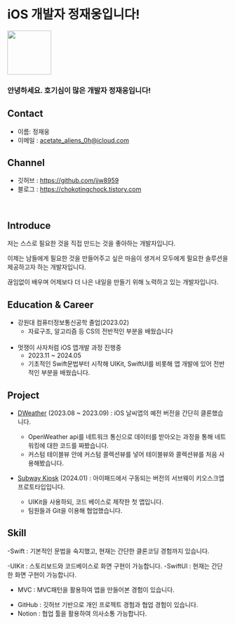 # iOS 개발자 정재웅입니다!

<img src="https://avatars.githubusercontent.com/u/76551806?s=400&u=39c45c52cac300d5fce2bd866bdfa4d250ed4dba&v=4" width=100 height=100>

### 안녕하세요. 호기심이 많은 개발자 정재웅입니다!

## Contact
- 이름: 정재웅
- 이메일 : acetate_aliens_0h@icloud.com

## Channel
- 깃허브 : https://github.com/jjw8959
- 블로그 : https://chokotingchock.tistory.com
  
</br>

## Introduce
저는 스스로 필요한 것을 직접 만드는 것을 좋아하는 개발자입니다.

이제는 남들에게 필요한 것을 만들어주고 싶은 마음이 생겨서 모두에게 필요한 솔루션을 제공하고자 하는 개발자입니다.

끊임없이 배우며 어제보다 더 나은 내일을 만들기 위해 노력하고 있는 개발자입니다.

## Education & Career

- 강원대 컴퓨터정보통신공학 졸업(2023.02)
    - 자료구조, 알고리즘 등 CS의 전반적인 부분을 배웠습니다
    </br></br>
- 멋쟁이 사자처럼  iOS 앱개발 과정 진행중
    - 2023.11 ~ 2024.05
    - 기초적인 Swift문법부터 시작해 UIKit, SwiftUI를 비롯해 앱 개발에 있어 전반적인 부분을 배웠습니다.

## Project
- [DWeather](https://github.com/jjw8959/DWeather) (2023.08 ~ 2023.09) : iOS 날씨앱의 예전 버전을 간단히 클론했습니다.
    - OpenWeather api를 네트워크 통신으로 데이터를 받아오는 과정을 통해 네트워킹에 대한 코드를 짜봤습니다.
    - 커스텀 테이블뷰 안에 커스텀 콜렉션뷰를 넣어 테이블뷰와 콜렉션뷰를 처음 사용해봤습니다.

- [Subway Kiosk](https://github.com/APP-iOS4/UIKit-Prototype-LAB1) (2024.01) : 아이패드에서 구동되는 버전의 서브웨이 키오스크앱 프로토타입입니다.
    - UIKit을 사용하되, 코드 베이스로 제작한 첫 앱입니다.
    - 팀원들과 Git을 이용해 협업했습니다.

## Skill
<!--### Language-->
-Swift : 기본적인 문법을 숙지했고, 현재는 간단한 클론코딩 경험까지 있습니다.
<!--### UI-->
-UIKit : 스토리보드와 코드베이스로 화면 구현이 가능합니다.
-SwiftUI : 현재는 간단한 화면 구현이 가능합니다.
<!--### Design Pattern-->
- MVC : MVC패턴을 활용하여 앱을 만들어본 경험이 있습니다.
<!--### 🛠️ Framework & Library-->
<!--### ⚙️ ETC-->
- GitHub : 깃허브 기반으로 개인 프로젝트 경험과 협업 경험이 있습니다.
- Notion : 협업 툴을 활용하여 의사소통 가능합니다.
